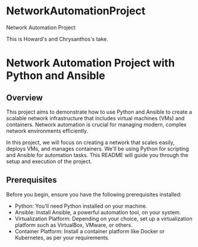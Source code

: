 # NetworkAutomationProject
Network Automation Project

This is Howard's and Chrysanthos's take.

# Network Automation Project with Python and Ansible

## Overview

This project aims to demonstrate how to use Python and Ansible to create a scalable network infrastructure that includes virtual machines (VMs) and containers. Network automation is crucial for managing modern, complex network environments efficiently.

In this project, we will focus on creating a network that scales easily, deploys VMs, and manages containers. We'll be using Python for scripting and Ansible for automation tasks. This README will guide you through the setup and execution of the project.

## Prerequisites

Before you begin, ensure you have the following prerequisites installed:

- Python: You'll need Python installed on your machine.
- Ansible: Install Ansible, a powerful automation tool, on your system.
- Virtualization Platform: Depending on your choice, set up a virtualization platform such as VirtualBox, VMware, or others.
- Container Platform: Install a container platform like Docker or Kubernetes, as per your requirements.
